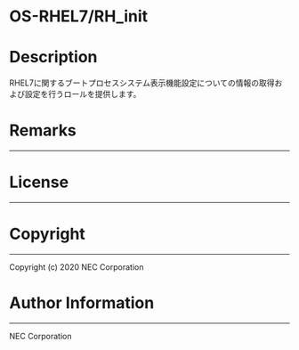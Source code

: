 OS-RHEL7/RH_init
=======================================================
# Description
RHEL7に関するブートプロセスシステム表示機能設定についての情報の取得および設定を行うロールを提供します。

# Remarks
-------

# License
-------

# Copyright
---------
Copyright (c) 2020 NEC Corporation

# Author Information
------------------
NEC Corporation
